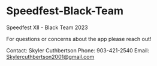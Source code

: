 # Speedfest-Black-Team
Speedfest XII - Black Team 2023

For questions or concerns about the app please reach out!

Contact: Skyler Cuthbertson
Phone: 903-421-2540
Email: Skylercuthbertson2001@gmail.com
